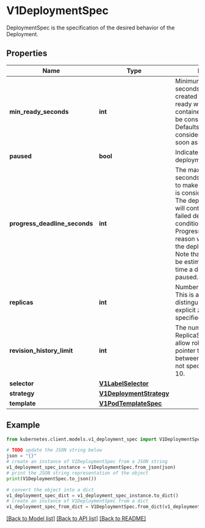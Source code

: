 # V1DeploymentSpec

DeploymentSpec is the specification of the desired behavior of the Deployment.

## Properties

Name | Type | Description | Notes
------------ | ------------- | ------------- | -------------
**min_ready_seconds** | **int** | Minimum number of seconds for which a newly created pod should be ready without any of its container crashing, for it to be considered available. Defaults to 0 (pod will be considered available as soon as it is ready) | [optional] 
**paused** | **bool** | Indicates that the deployment is paused. | [optional] 
**progress_deadline_seconds** | **int** | The maximum time in seconds for a deployment to make progress before it is considered to be failed. The deployment controller will continue to process failed deployments and a condition with a ProgressDeadlineExceeded reason will be surfaced in the deployment status. Note that progress will not be estimated during the time a deployment is paused. Defaults to 600s. | [optional] 
**replicas** | **int** | Number of desired pods. This is a pointer to distinguish between explicit zero and not specified. Defaults to 1. | [optional] 
**revision_history_limit** | **int** | The number of old ReplicaSets to retain to allow rollback. This is a pointer to distinguish between explicit zero and not specified. Defaults to 10. | [optional] 
**selector** | [**V1LabelSelector**](V1LabelSelector.md) |  | 
**strategy** | [**V1DeploymentStrategy**](V1DeploymentStrategy.md) |  | [optional] 
**template** | [**V1PodTemplateSpec**](V1PodTemplateSpec.md) |  | 

## Example

```python
from kubernetes.client.models.v1_deployment_spec import V1DeploymentSpec

# TODO update the JSON string below
json = "{}"
# create an instance of V1DeploymentSpec from a JSON string
v1_deployment_spec_instance = V1DeploymentSpec.from_json(json)
# print the JSON string representation of the object
print(V1DeploymentSpec.to_json())

# convert the object into a dict
v1_deployment_spec_dict = v1_deployment_spec_instance.to_dict()
# create an instance of V1DeploymentSpec from a dict
v1_deployment_spec_from_dict = V1DeploymentSpec.from_dict(v1_deployment_spec_dict)
```
[[Back to Model list]](../README.md#documentation-for-models) [[Back to API list]](../README.md#documentation-for-api-endpoints) [[Back to README]](../README.md)



